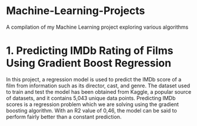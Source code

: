 # Machine-Learning-Projects
A compilation of my Machine Learning project exploring various algorithms

<h1>1. Predicting IMDb Rating of Films Using Gradient Boost Regression</h1>
In this project, a regression model is used to predict the IMDb score of a film from information
such as its director, cast, and genre. The dataset used to train and test the model has been
obtained from Kaggle, a popular source of datasets, and it contains 5,043 unique data points.
Predicting IMDb scores is a regression problem which we are solving using the gradient boosting
algorithm. With an R2 value of 0,46, the model can be said to perform fairly better than a constant
prediction.
